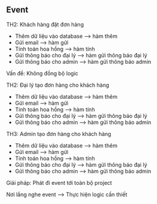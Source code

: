 ## Event

TH2: Khách hàng đặt đơn hàng

- Thêm dữ liệu vào database --> hàm thêm
- Gửi email --> hàm gửi
- Tính toán hoa hồng --> hàm tính
- Gửi thông báo cho đại lý --> hàm gửi thông báo đại lý
- Gửi thông báo cho admin --> hàm gửi thông báo admin

Vấn đề: Không đồng bộ logic

TH2: Đại lý tạo đơn hàng cho khách hàng

- Thêm dữ liệu vào database --> hàm thêm
- Gửi email --> hàm gửi
- Tính toán hoa hồng --> hàm tính
- Gửi thông báo cho đại lý --> hàm gửi thông báo đại lý
- Gửi thông báo cho admin --> hàm gửi thông báo admin

TH3: Admin tạo đơn hàng cho khách hàng

- Thêm dữ liệu vào database --> hàm thêm
- Gửi email --> hàm gửi
- Tính toán hoa hồng --> hàm tính
- Gửi thông báo cho đại lý --> hàm gửi thông báo đại lý
- Gửi thông báo cho admin --> hàm gửi thông báo admin

Giải pháp: Phát đi event tới toàn bộ project

Nơi lắng nghe event --> Thực hiện logic cần thiết
